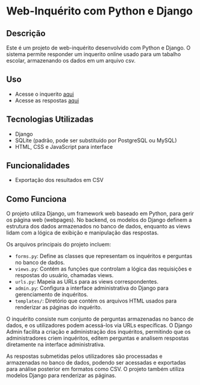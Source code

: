 # Web-Inquérito com Python e Django

## Descrição
Este é um projeto de web-inquérito desenvolvido com Python e Django. O sistema permite responder um inquerito online usado para um tabalho escolar, armazenando os dados em um arquivo csv.

## Uso
- Acesse o inquerito [aqui](https://cristian14.pythonanywhere.com/results)
- Acesse as respostas [aqui](https://cristian14.pythonanywhere.com/survey)

## Tecnologias Utilizadas
- Django
- SQLite (padrão, pode ser substituído por PostgreSQL ou MySQL)
- HTML, CSS e JavaScript para interface

## Funcionalidades
- Exportação dos resultados em CSV

## Como Funciona

O projeto utiliza Django, um framework web baseado em Python, para gerir os página web (webpages). No backend, os modelos do Django definem a estrutura dos dados armazenados no banco de dados, enquanto as views lidam com a lógica de exibição e manipulação das respostas.

Os arquivos principais do projeto incluem:

- `forms.py`: Define as classes que representam os inquéritos e perguntas no banco de dados.
- `views.py`: Contém as funções que controlam a lógica das requisições e respostas do usuário, chamadas views.
- `urls.py`: Mapeia as URLs para as views correspondentes.
- `admin.py`: Configura a interface administrativa do Django para gerenciamento de inquéritos.
- `templates/`: Diretório que contém os arquivos HTML usados para renderizar as páginas do inquérito.

O inquérito consiste num conjunto de perguntas armazenadas no banco de dados, e os utilizadores podem acessá-los via URLs específicas. O Django Admin facilita a criação e administração dos inquéritos, permitindo que os administradores criem inquéritos, editem perguntas e analisem respostas diretamente na interface administrativa.

As respostas submetidas pelos utilizadores são processadas e armazenadas no banco de dados, podendo ser acessadas e exportadas para análise posterior em formatos como CSV. O projeto também utiliza modelos Django para renderizar as páginas.
